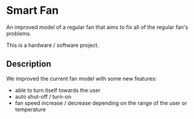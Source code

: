 # Smart Fan
An improved model of a regular fan that aims to fix all of the regular fan's problems.

This is a hardware / software project.

## Description
We improved the current fan model with some new features:

- able to turn itself towards the user
- auto shut-off / turn-on
- fan speed increase / decrease depending on the range of the user or temperature


